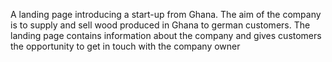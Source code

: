 A landing page introducing a start-up from Ghana. The aim of the company is to supply and sell wood produced in Ghana to german customers. The landing page contains information about the company and gives customers the opportunity to get in touch with the company owner
